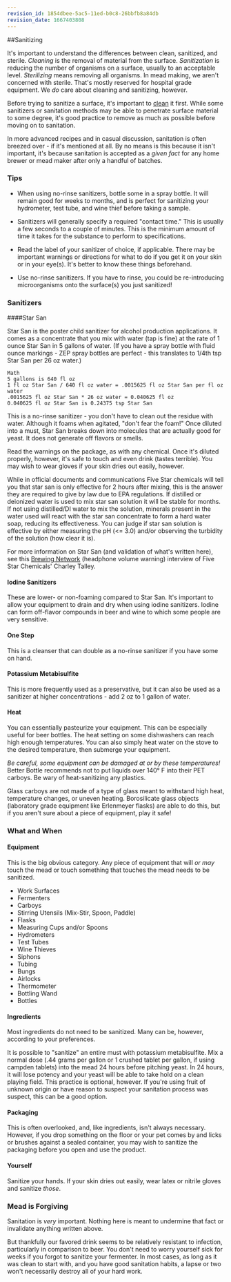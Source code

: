```yaml
---
revision_id: 1854dbee-5ac5-11ed-b0c8-26bbfb8a84db
revision_date: 1667403808
---
```


##Sanitizing

It's important to understand the differences between clean, sanitized, and sterile. *Cleaning* is the removal of material from the surface. *Sanitization* is reducing the number of organisms on a surface, usually to an acceptable level. *Sterilizing* means removing all organisms. In mead making, we aren't concerned with sterile. That's mostly reserved for hospital grade equipment. We *do* care about cleaning and sanitizing, however.

Before trying to sanitize a surface, it's important to [clean](/process/cleaning) it first. While some sanitizers or sanitation methods may be able to penetrate surface material to some degree, it's good practice to remove as much as possible before moving on to sanitation.

In more advanced recipes and in casual discussion, sanitation is often breezed over - if it's mentioned at all. By no means is this because it isn't important, it's because sanitation is accepted as a *given fact* for any home brewer or mead maker after only a handful of batches.

### Tips

* When using no-rinse sanitizers, bottle some in a spray bottle. It will remain good for weeks to months, and is perfect for sanitizing your hydrometer, test tube, and wine thief before taking a sample.

* Sanitizers will generally specify a required "contact time." This is usually a few seconds to a couple of minutes. This is the minimum amount of time it takes for the substance to perform to specifications.

* Read the label of your sanitizer of choice, if applicable. There may be important warnings or directions for what to do if you get it on your skin or in your eye(s). It's better to know these things beforehand.

* Use no-rinse sanitizers. If you have to rinse, you could be re-introducing microorganisms onto the surface(s) you just sanitized!

### Sanitizers

####Star San

Star San is the poster child sanitizer for alcohol production applications. It comes as a concentrate that you mix with water (tap is fine) at the rate of 1 ounce Star San in 5 gallons of water. (If you have a spray bottle with fluid ounce markings - ZEP spray bottles are perfect - this translates to 1/4th tsp Star San per 26 oz water.)

    Math
    5 gallons is 640 fl oz
    1 fl oz Star San / 640 fl oz water = .0015625 fl oz Star San per fl oz water
    .0015625 fl oz Star San * 26 oz water = 0.040625 fl oz
    0.040625 fl oz Star San is 0.24375 tsp Star San

This is a no-rinse sanitizer - you don't have to clean out the residue with water. Although it foams when agitated, "don't fear the foam!" Once diluted into a must, Star San breaks down into molecules that are actually good for yeast. It does not generate off flavors or smells.

Read the warnings on the package, as with any chemical. Once it's diluted properly, however, it's safe to touch and even drink (tastes terrible). You may wish to wear gloves if your skin dries out easily, however.

While in official documents and communications Five Star chemicals will tell you that star san is only effective for 2 hours after mixing, this is the answer they are required to give by law due to EPA regulations.  If distilled or deionized water is used to mix star san solution it will be stable for months.   If not using distilled/DI water to mix the solution, minerals present in the water used will react with the star san concentrate to form a hard water soap, reducing its effectiveness.  You can judge if star san solution is effective by either measuring the pH (&lt;= 3.0) and/or observing the turbidity of the solution (how clear it is).  

For more information on Star San (and validation of what's written here), see this [Brewing Network](http://s125483039.onlinehome.us/archive/dwnldarchive03-19-06.mp3) (headphone volume warning) interview of Five Star Chemicals' Charley Talley.

#### Iodine Sanitizers

These are lower- or non-foaming compared to Star San. It's important to allow your equipment to drain and dry when using iodine sanitizers. Iodine can form off-flavor compounds in beer and wine to which some people are very sensitive.

#### One Step

This is a cleanser that can double as a no-rinse sanitizer if you have some on hand.

#### Potassium Metabisulfite

This is more frequently used as a preservative, but it can also be used as a sanitizer at higher concentrations - add 2 oz to 1 gallon of water.

#### Heat

You can essentially pasteurize your equipment. This can be especially useful for beer bottles. The heat setting on some dishwashers can reach high enough temperatures. You can also simply heat water on the stove to the desired temperature, then submerge your equipment.

*Be careful, some equipment can be damaged at or by these temperatures!* Better Bottle recommends not to put liquids over 140° F into their PET carboys. Be wary of heat-sanitizing any plastics.

Glass carboys are not made of a type of glass meant to withstand high heat, temperature changes, or uneven heating. Borosilicate glass objects (laboratory grade equipment like Erlenmeyer flasks) are able to do this, but if you aren't sure about a piece of equipment, play it safe!

### What and When

#### Equipment

This is the big obvious category. Any piece of equipment that will *or may* touch the mead or touch something that touches the mead needs to be sanitized. 

* Work Surfaces
* Fermenters
* Carboys
* Stirring Utensils (Mix-Stir, Spoon, Paddle)
* Flasks
* Measuring Cups and/or Spoons
* Hydrometers
* Test Tubes
* Wine Thieves
* Siphons
* Tubing
* Bungs
* Airlocks
* Thermometer
* Bottling Wand
* Bottles

#### Ingredients

Most ingredients do not need to be sanitized. Many can be, however, according to your preferences.

It is possible to "sanitize" an entire must with potassium metabisulfite. Mix a normal dose (.44 grams per gallon or 1 crushed tablet per gallon, if using campden tablets) into the mead 24 hours before pitching yeast. In 24 hours, it will lose potency and your yeast will be able to take hold on a clean playing field. This practice is optional, however. If you're using fruit of unknown origin or have reason to suspect your sanitation process was suspect, this can be a good option.

#### Packaging

This is often overlooked, and, like ingredients, isn't always necessary. However, if you drop something on the floor or your pet comes by and licks or brushes against a sealed container, you may wish to sanitize the packaging before you open and use the product.

#### Yourself

Sanitize your hands. If your skin dries out easily, wear latex or nitrile gloves and sanitize *those*.

### Mead is Forgiving

Sanitation is *very* important. Nothing here is meant to undermine that fact or invalidate anything written above.

But thankfully our favored drink seems to be relatively resistant to infection, particularly in comparison to beer. You don't need to worry yourself sick for weeks if you forgot to sanitize your fermenter. In most cases, as long as it was clean to start with, and you have good sanitation habits, a lapse or two won't necessarily destroy all of your hard work.